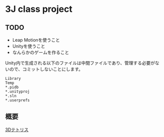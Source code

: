 
3J class project
================

TODO
----

- Leap Motionを使うこと
- Unityを使うこと
- なんらかのゲームを作ること

Unity内で生成される以下のファイルは中間ファイルであり、管理する必要がないので、コミットしないことにします。

	Library
	Temp
	*.pidb
	*.unityproj
	*.sln
	*.userprefs


概要
-----

[3Dテトリス](https://github.com/13J-Programmers/3J_class_project/blob/master/overview.md)

